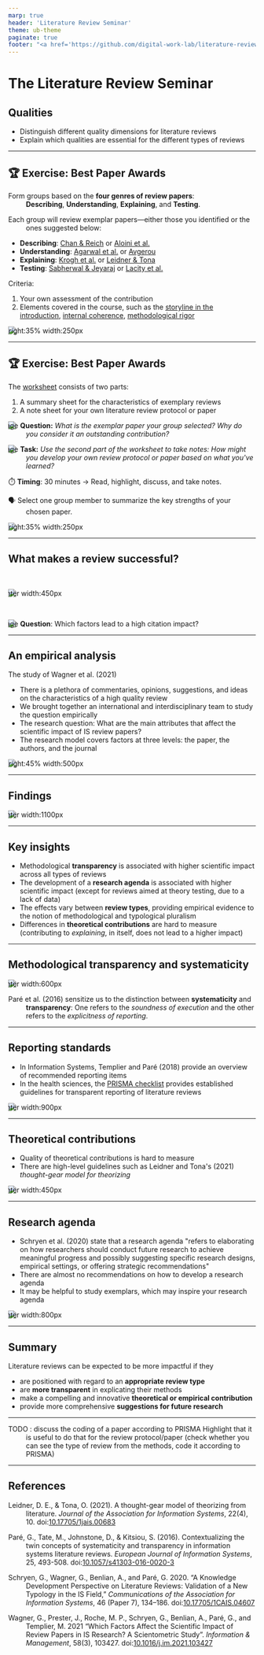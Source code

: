 ```yaml
---
marp: true
header: 'Literature Review Seminar'
theme: ub-theme
paginate: true
footer: "<a href='https://github.com/digital-work-lab/literature-review-seminar/issues/new?template=Blank+issue' target='_blank'>♻️</a> <a href='https://github.com/digital-work-lab/literature-review-seminar/edit/main/slides/03-qualities.md' target='_blank'>🛠️</a>"
---
```


# The Literature Review Seminar

## Qualities

- Distinguish different quality dimensions for literature reviews
- Explain which qualities are essential for the different types of reviews

---

## 🏆 Exercise: Best Paper Awards

Form groups based on the **four genres of review papers**:  
**Describing**, **Understanding**, **Explaining**, and **Testing**.

Each group will review exemplar papers—either those you identified or the ones suggested below:

- **Describing**:  [Chan & Reich](https://link.springer.com/article/10.1057/palgrave.jit.2000109) or [Aloini et al.](https://www.sciencedirect.com/science/article/pii/S0378720607000547)
- **Understanding**: [Agarwal et al.](https://pubsonline.informs.org/doi/10.1287/isre.1100.0327) or [Avgerou](https://link.springer.com/article/10.1057/palgrave.jit.2000136)
- **Explaining**: [Krogh et al.](https://www.jstor.org/stable/41703471) or [Leidner & Tona](https://aisel.aisnet.org/misq/vol45/iss1/13/)
- **Testing**: [Sabherwal & Jeyaraj](https://www.jstor.org/stable/26628653) or [Lacity et al.](https://journals.sagepub.com/doi/10.1057/jit.2011.25)

Criteria:

1. Your own assessment of the contribution
2. Elements covered in the course, such as the [storyline in the introduction](../output/01-goals.html#review-protocols-structure-and-contents-i), [internal coherence](../output/01-goals.html#central-aspect-internal-coherence), [methodological rigor](../outpu/02-steps.html)

![bg right:35% width:250px](../assets/award_exercise.png)

---

## 🏆 Exercise: Best Paper Awards

The [worksheet](../exercises/exemplars/exemplars.pdf) consists of two parts:

1. A summary sheet for the characteristics of exemplary reviews
2. A note sheet for your own literature review protocol or paper

![image](../assets/iconmonstr-help-6.svg) **Question:**  *What is the exemplar paper your group selected? Why do you consider it an outstanding contribution?*

![image](../assets/iconmonstr-pencil-15.svg) **Task:**  *Use the second part of the worksheet to take notes: How might you develop your own review protocol or paper based on what you've learned?*

⏱️ **Timing**: 30 minutes → Read, highlight, discuss, and take notes.

🗣️ Select one group member to summarize the key strengths of your chosen paper.

![bg right:35% width:250px](../assets/award_exercise.png)

<!-- 

## Warm-up exercise

![image](../assets/iconmonstr-pencil-15.svg) **Task** (10 min): Record your topic, research question, and the type of review.

![bg right:45% width:400px](../assets/dalle_warm-up.jpg)

---

## Warm-up exercise

![image](../assets/iconmonstr-help-6.svg) **Question**: If aiming for a top-tier journal, what key aspects would you focus on to produce a high-quality review paper?

![bg right:45% width:400px](../assets/dalle_warm-up.jpg)

---

## Studying the qualities of exemplars

Studying exemplary literature reviews and analyzing the qualities that make them compelling provides valuable insights into what constitutes a high-quality review.

![image](../assets/iconmonstr-idea-13.svg) Form  a review panel to evaluate the review papers. Provide recommendations on which papers to accept and which to reject, along with justifications for each decision.
-->

---

## What makes a review successful?

<br>

![center width:450px](../assets/successful-review.png)

<br>

![image](../assets/iconmonstr-help-6.svg) **Question**: Which factors lead to a high citation impact?

---

## An empirical analysis

The study of Wagner et al. (2021)

- There is a plethora of commentaries, opinions, suggestions, and ideas on the characteristics of a high quality review 
- We brought together an international and interdisciplinary team to study the question empirically
- The research question: What are the main attributes that affect the scientific impact of IS review papers?
- The research model covers factors at three levels: the paper, the authors, and the journal

![bg right:45% width:500px](../assets/impact_model.png)

---

## Findings

![center width:1100px](../assets/lr-sciento-findings.png)

---

## Key insights

- Methodological **transparency** is associated with higher scientific impact across all types of reviews
- The development of a **research agenda** is associated with higher scientific impact (except for reviews aimed at theory testing, due to a lack of data)
- The effects vary between **review types**, providing empirical evidence to the notion of methodological and typological pluralism
- Differences in **theoretical contributions** are hard to measure (contributing to *explaining*, in itself, does not lead to a higher impact)

---

## Methodological transparency and systematicity

![center width:600px](../assets/pare2016-twin-concepts.png)

Paré et al. (2016) sensitize us to the distinction between **systematicity** and **transparency**:
One refers to the *soundness of execution* and the other refers to the *explicitness of reporting*.

<!-- Pare2016/Templier2018 -->

---

## Reporting standards

- In Information Systems, Templier and Paré (2018) provide an overview of recommended reporting items
- In the health sciences, the [PRISMA checklist](https://www.prisma-statement.org/prisma-2020-checklist) provides established guidelines for transparent reporting of literature reviews

![center width:900px](../assets/prisma-checklist-extract.png)

---

## Theoretical contributions

- Quality of theoretical contributions is hard to measure
- There are high-level guidelines such as Leidner and Tona's (2021) *thought-gear model for theorizing*

![center width:450px](../assets/theorizing_leidner.png)

---

## Research agenda

- Schryen et al. (2020) state that a research agenda "refers to elaborating on how researchers should conduct future research to achieve meaningful progress and possibly suggesting specific research designs, empirical settings, or offering strategic recommendations"
- There are almost no recommendations on how to develop a research agenda
- It may be helpful to study exemplars, which may inspire your research agenda

![center width:800px](../assets/research-agenda-example-1.png)

---

## Summary

Literature reviews can be expected to be more impactful if they

- are positioned with regard to an **appropriate review type**
- are **more transparent** in explicating their methods
- make a compelling and innovative **theoretical or empirical contribution**
- provide more comprehensive **suggestions for future research**

---

TODO : discuss the coding of a paper according to PRISMA
Highlight that it is useful to do that for the review protocol/paper (check whether you can see the type of review from the methods, code it according to PRISMA)

---

<style scoped>
p {
    padding-left: 36px;
    text-indent: -36px;
}
</style>

## References

Leidner, D. E., & Tona, O. (2021). A thought-gear model of theorizing from literature. *Journal of the Association for Information Systems*, 22(4), 10. doi:[10.17705/1jais.00683](https://aisel.aisnet.org/jais/vol22/iss4/10/)

Paré, G., Tate, M., Johnstone, D., & Kitsiou, S. (2016). Contextualizing the twin concepts of systematicity and transparency in information systems literature reviews. *European Journal of Information Systems*, 25, 493-508. doi:[10.1057/s41303-016-0020-3](https://link.springer.com/article/10.1057/s41303-016-0020-3)

Schryen, G., Wagner, G., Benlian, A., and Paré, G. 2020. “A Knowledge Development Perspective on Literature Reviews: Validation of a New Typology in the IS Field,” *Communications of the Association for Information Systems*, 46 (Paper 7), 134–186. doi:[10.17705/1CAIS.04607](https://aisel.aisnet.org/cais/vol46/iss1/7/)

Wagner, G., Prester, J., Roche, M. P., Schryen, G., Benlian, A., Paré, G., and Templier, M. 2021 “Which Factors Affect the Scientific Impact of Review Papers in IS Research? A Scientometric Study”. *Information & Management*, 58(3), 103427. doi:[10.1016/j.im.2021.103427](https://www.sciencedirect.com/science/article/abs/pii/S037872062100001X)
